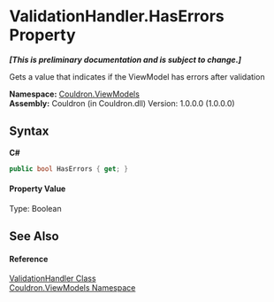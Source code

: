 # ValidationHandler.HasErrors Property 
 _**\[This is preliminary documentation and is subject to change.\]**_

Gets a value that indicates if the ViewModel has errors after validation

**Namespace:**&nbsp;<a href="N_Couldron_ViewModels">Couldron.ViewModels</a><br />**Assembly:**&nbsp;Couldron (in Couldron.dll) Version: 1.0.0.0 (1.0.0.0)

## Syntax

**C#**<br />
``` C#
public bool HasErrors { get; }
```


#### Property Value
Type: Boolean

## See Also


#### Reference
<a href="T_Couldron_ViewModels_ValidationHandler">ValidationHandler Class</a><br /><a href="N_Couldron_ViewModels">Couldron.ViewModels Namespace</a><br />